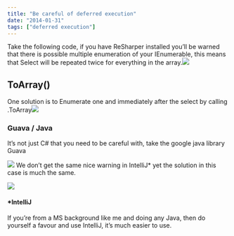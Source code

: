```yaml
---
title: "Be careful of deferred execution"
date: "2014-01-31"
tags: ["deferred execution"]
---
```


Take the following code, if you have ReSharper installed you’ll be warned that there is possible multiple enumeration of your IEnumerable, this means that Select will be repeated twice for everything in the array.![](/images/./image.axd?picture=image_thumb_292.png)

## ToArray()

One solution is to Enumerate one and immediately after the select by calling .ToArray![](/images/./image.axd?picture=image_thumb_293.png)

### Guava / Java

It’s not just C# that you need to be careful with, take the google java library Guava

![](/images/./image.axd?picture=image_thumb_294.png) We don’t get the same nice warning in IntelliJ* yet the solution in this case is much the same.

![](/images/./image.axd?picture=image_thumb_295.png)

#### *IntelliJ

If you’re from a MS background like me and doing any Java, then do yourself a favour and use IntelliJ, it’s much easier to use.
